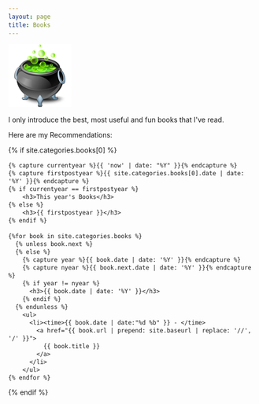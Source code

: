 ```yaml
---
layout: page
title: Books
---
```


![](/assets/poison2.png)

I only introduce the best, most useful and fun books that I've read.

Here are my Recommendations:

<section>
  {% if site.categories.books[0] %}

    {% capture currentyear %}{{ 'now' | date: "%Y" }}{% endcapture %}
    {% capture firstpostyear %}{{ site.categories.books[0].date | date: '%Y' }}{% endcapture %}
    {% if currentyear == firstpostyear %}
        <h3>This year's Books</h3>
    {% else %}
        <h3>{{ firstpostyear }}</h3>
    {% endif %}

    {%for book in site.categories.books %}
      {% unless book.next %}
      {% else %}
        {% capture year %}{{ book.date | date: '%Y' }}{% endcapture %}
        {% capture nyear %}{{ book.next.date | date: '%Y' }}{% endcapture %}
        {% if year != nyear %}
          <h3>{{ book.date | date: '%Y' }}</h3>
        {% endif %}
      {% endunless %}
        <ul>
          <li><time>{{ book.date | date:"%d %b" }} - </time>
            <a href="{{ book.url | prepend: site.baseurl | replace: '//', '/' }}">
              {{ book.title }}
            </a>
          </li>
        </ul>
    {% endfor %}

  {% endif %}
</section>
